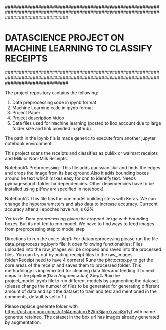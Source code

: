#######################################################################################################################################
# DATASCIENCE PROJECT ON MACHINE LEARNING TO CLASSIFY RECEIPTS
#######################################################################################################################################

The project repository contains the following:
1. Data preprocessing code in ipynb format
2. Machine Learning code in ipynb format
3. Project Paper 
4. Project description Video
5. Data files used for machine learning (posted to Box account due to large folder size and link provided in github)

The path in the ipynb file is made generic to execute from another jupyter notebook environment. 

This project scans the receipts and classifies as publix or walmart receipts and Milk or Non-Milk Receipts.

Notebook1: Preprocessing- This file adds gaussian blur and finds the edges and crops the image from its background.Also it adds bounding boxes around he text which makes easy for cnn to identify text. Needs pyimagesearch folder for dependencies. Other dependencies have to be installed using pi(few are specified in notebook)

Notebook2: This file has the cnn model building steps with Keras. We can change the hyperparameters and also data to increase accuracy. Currecnt accuracy after all epoches have run is 62%

Yet to do: Data preprocessing gives the cropped image with bounding boxes. But its not fed to cnn model. We have to find ways to feed images from preprocessing step to model step

Directions to run the code: step1: For datapreprocessing please run the file data_preprocessing.ipynb file: It does following functionaities: Files uploaded into the raw_images will be cropped and saved into the processed files. You can try out by adding receipt files to the raw_images folder(Receipt need to have 4 corners) Runs the photocrop.py to get the core areas of the receipt and saves them to processed folder. This methodology is implemented for cleaning data files and feeding it to next steps in the pipeline(Data Augmentation) Step2: Run the project_model.ipynb file to run different models by augmenting the dataset.(please change the number of files to be generated for generating different amount of data and split the dataset to train and test and mentioned in the comments, default is set to 1 ).

Please replace generate folder with https://usf.app.box.com/s/c15l4pmatcqx82kp3jjap7kvaci8q1yf with name generate retained. The dataset in the box url has images already generated by augmentation.
